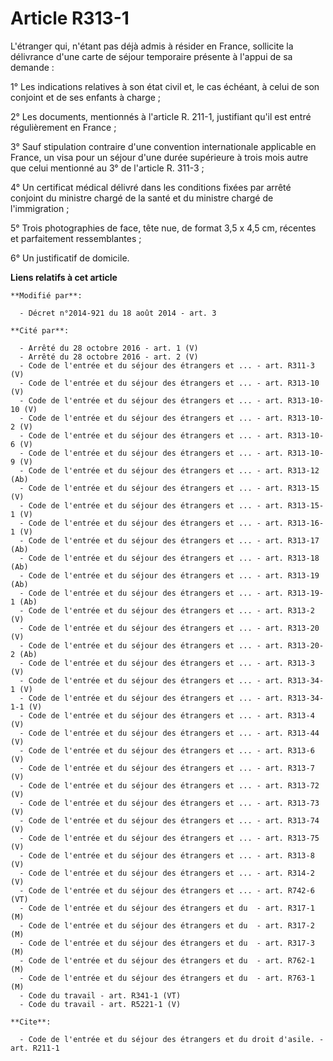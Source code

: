 # Article R313-1

L'étranger qui, n'étant pas déjà admis à résider en France, sollicite la délivrance d'une carte de séjour temporaire présente
à l'appui de sa demande : 

1° Les indications relatives à son état civil et, le cas échéant, à celui de son conjoint et de ses enfants à charge ; 

2° Les documents, mentionnés à l'article R. 211-1, justifiant qu'il est entré régulièrement en France ; 

3° Sauf stipulation contraire d'une convention internationale applicable en France, un visa pour un séjour d'une durée
supérieure à trois mois autre que celui mentionné au 3° de l'article R. 311-3 ; 

4° Un certificat médical délivré dans les conditions fixées par      arrêté conjoint du ministre chargé de la santé et du
ministre chargé de l'immigration ; 

5° Trois photographies de face, tête nue, de format 3,5 x 4,5 cm, récentes et parfaitement ressemblantes ; 

6° Un justificatif de domicile.

**Liens relatifs à cet article**

	**Modifié par**:

	  - Décret n°2014-921 du 18 août 2014 - art. 3

	**Cité par**:

	  - Arrêté du 28 octobre 2016 - art. 1 (V)
	  - Arrêté du 28 octobre 2016 - art. 2 (V)
	  - Code de l'entrée et du séjour des étrangers et ... - art. R311-3 (V)
	  - Code de l'entrée et du séjour des étrangers et ... - art. R313-10 (V)
	  - Code de l'entrée et du séjour des étrangers et ... - art. R313-10-10 (V)
	  - Code de l'entrée et du séjour des étrangers et ... - art. R313-10-2 (V)
	  - Code de l'entrée et du séjour des étrangers et ... - art. R313-10-6 (V)
	  - Code de l'entrée et du séjour des étrangers et ... - art. R313-10-9 (V)
	  - Code de l'entrée et du séjour des étrangers et ... - art. R313-12 (Ab)
	  - Code de l'entrée et du séjour des étrangers et ... - art. R313-15 (V)
	  - Code de l'entrée et du séjour des étrangers et ... - art. R313-15-1 (V)
	  - Code de l'entrée et du séjour des étrangers et ... - art. R313-16-1 (V)
	  - Code de l'entrée et du séjour des étrangers et ... - art. R313-17 (Ab)
	  - Code de l'entrée et du séjour des étrangers et ... - art. R313-18 (Ab)
	  - Code de l'entrée et du séjour des étrangers et ... - art. R313-19 (Ab)
	  - Code de l'entrée et du séjour des étrangers et ... - art. R313-19-1 (Ab)
	  - Code de l'entrée et du séjour des étrangers et ... - art. R313-2 (V)
	  - Code de l'entrée et du séjour des étrangers et ... - art. R313-20 (V)
	  - Code de l'entrée et du séjour des étrangers et ... - art. R313-20-2 (Ab)
	  - Code de l'entrée et du séjour des étrangers et ... - art. R313-3 (V)
	  - Code de l'entrée et du séjour des étrangers et ... - art. R313-34-1 (V)
	  - Code de l'entrée et du séjour des étrangers et ... - art. R313-34-1-1 (V)
	  - Code de l'entrée et du séjour des étrangers et ... - art. R313-4 (V)
	  - Code de l'entrée et du séjour des étrangers et ... - art. R313-44 (V)
	  - Code de l'entrée et du séjour des étrangers et ... - art. R313-6 (V)
	  - Code de l'entrée et du séjour des étrangers et ... - art. R313-7 (V)
	  - Code de l'entrée et du séjour des étrangers et ... - art. R313-72 (V)
	  - Code de l'entrée et du séjour des étrangers et ... - art. R313-73 (V)
	  - Code de l'entrée et du séjour des étrangers et ... - art. R313-74 (V)
	  - Code de l'entrée et du séjour des étrangers et ... - art. R313-75 (V)
	  - Code de l'entrée et du séjour des étrangers et ... - art. R313-8 (V)
	  - Code de l'entrée et du séjour des étrangers et ... - art. R314-2 (V)
	  - Code de l'entrée et du séjour des étrangers et ... - art. R742-6 (VT)
	  - Code de l'entrée et du séjour des étrangers et du  - art. R317-1 (M)
	  - Code de l'entrée et du séjour des étrangers et du  - art. R317-2 (M)
	  - Code de l'entrée et du séjour des étrangers et du  - art. R317-3 (M)
	  - Code de l'entrée et du séjour des étrangers et du  - art. R762-1 (M)
	  - Code de l'entrée et du séjour des étrangers et du  - art. R763-1 (M)
	  - Code du travail - art. R341-1 (VT)
	  - Code du travail - art. R5221-1 (V)

	**Cite**:

	  - Code de l'entrée et du séjour des étrangers et du droit d'asile. - art. R211-1
